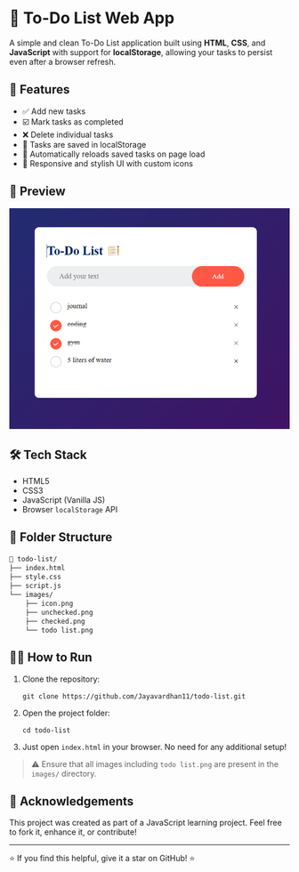# 📝 To-Do List Web App

A simple and clean To-Do List application built using **HTML**, **CSS**, and **JavaScript** with support for **localStorage**, allowing your tasks to persist even after a browser refresh.

## 🚀 Features

- ✅ Add new tasks
- ☑️ Mark tasks as completed
- ❌ Delete individual tasks
- 💾 Tasks are saved in localStorage
- 🔁 Automatically reloads saved tasks on page load
- 🎨 Responsive and stylish UI with custom icons

## 📸 Preview

![To-Do List Screenshot](images/todo%20list.png)

## 🛠️ Tech Stack

- HTML5
- CSS3
- JavaScript (Vanilla JS)
- Browser `localStorage` API

## 📂 Folder Structure

```
📁 todo-list/
├── index.html
├── style.css
├── script.js
└── images/
    ├── icon.png
    ├── unchecked.png
    ├── checked.png
    └── todo list.png
```

## 🧑‍💻 How to Run

1. Clone the repository:
   ```
   git clone https://github.com/Jayavardhan11/todo-list.git
   ```

2. Open the project folder:
   ```
   cd todo-list
   ```

3. Just open `index.html` in your browser. No need for any additional setup!

> ⚠️ Ensure that all images including `todo list.png` are present in the `images/` directory.

## 🙌 Acknowledgements

This project was created as part of a JavaScript learning project. Feel free to fork it, enhance it, or contribute!

---

⭐ If you find this helpful, give it a star on GitHub! ⭐

